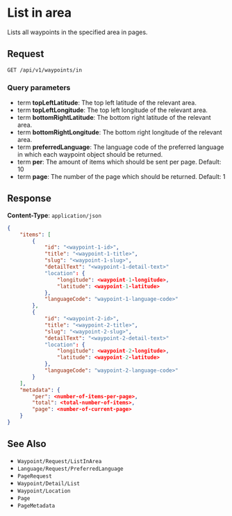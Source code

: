 # List in area

Lists all waypoints in the specified area in pages.

## Request

    GET /api/v1/waypoints/in

### Query parameters

- term **topLeftLatitude**: The top left latitude of the relevant area.
- term **topLeftLongitude**: The top left longitude of the relevant area.
- term **bottomRightLatitude**: The bottom right latitude of the relevant area.
- term **bottomRightLongitude**: The bottom right longitude of the relevant area.
- term **preferredLanguage**: The language code of the preferred language in which each waypoint object should be returned.
- term **per**: The amount of items which should be sent per page. Default: 10
- term **page**: The number of the page which should be returned. Default: 1

## Response

**Content-Type**: `application/json`

```json
{
    "items": [
        {
            "id": "<waypoint-1-id>",
            "title": "<waypoint-1-title>",
            "slug": "<waypoint-1-slug>",
            "detailText": "<waypoint-1-detail-text>"
            "location": {
                "longitude": <waypoint-1-longitude>,
                "latitude": <waypoint-1-latitude>
            },
            "languageCode": "waypoint-1-language-code>"
        },
        {
            "id": "<waypoint-2-id>",
            "title": "<waypoint-2-title>",
            "slug": "<waypoint-2-slug>",
            "detailText": "<waypoint-2-detail-text>"
            "location": {
                "longitude": <waypoint-2-longitude>,
                "latitude": <waypoint-2-latitude>
            },
            "languageCode": "waypoint-2-language-code>"
        }
    ],
    "metadata": {
        "per": <number-of-items-per-page>,
        "total": <total-number-of-items>,
        "page": <number-of-current-page>
    }
}
```

## See Also

* ``Waypoint/Request/ListInArea``
* ``Language/Request/PreferredLanguage``
* ``PageRequest``
* ``Waypoint/Detail/List``
* ``Waypoint/Location``
* ``Page``
* ``PageMetadata``
